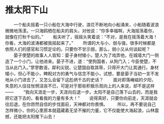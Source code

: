 # 推太阳下山
　　一个船夫摇着一只小船在大海中行驶，浪花不断地向小船涌来，小船随着波浪微微地荡漾。一只海鸥栖在船夫的肩头，对他说：“你多幸福啊，大海摇荡着你，就像在打秋千似的。” 
　　船夫听了，摇摇头笑着说：“不对，是我在摇荡着大海！你看，大海的波涛都被我摇起来了。” 
　　所谓的大与小、弱与强，很多时候都是依照人们的感官和习惯定论的。只要你不甘示弱，那么，弱小又从何谈起呢？ 
　　晏子使楚的故事人人皆知：晏子身材矮小，楚人为了戏弄他，在城墙大门一侧造了一个小门，让他进来。晏子不进，道：“使狗国者，从狗门入；今臣使楚，不当从此门入。”寥寥数语，犀利尖锐，让楚国自取其辱，只得开大门让其通行。身材矮小，但心不能小，睥睨对方的勇气与信念不能小，试想，要是晏子当初一言不发地从小门进去了，又怎么会留下这彪炳千古的史话？ 
　　面对即落崦嵫的夕阳，失意的人往往怅惘沮丧不已，可是对于那些积极乐观向上的人来说，却不是这样—— 
　　“我向天涯走一步，天涯向后退一步。太阳不是自己落下山去的，而是我把它逐下去的，看看我的力量有多大！” 
　　说得真好，只要你向前走，天涯就会往后退，在你昂然自信的步伐面前，天神都对你畏惧。 
　　所以，再不要说自己怎样微小，你的心里原本就蕴藏着无坚不摧的力量，它不仅能使大海起浪，山林震撼，还能把太阳推下山去！
 